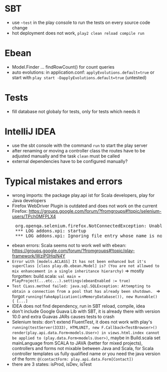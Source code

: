 # SBT
* use `~test` in the play console to run the tests on every source code change
* hot deployment does not work, `play2 clean reload compile run`

# Ebean

* Model.Finder ... findRowCount() for count queries
* auto evolutions: in application.conf: `applyEvolutions.default=true` or start with `play start -DapplyEvolutions.default=true` (untested)

# Tests

* fill database not globaly for tests, only for tests which needs it

# IntelliJ IDEA

* use the sbt console with the command `run` to start the play server
* after renaming or moving a controller class the routes have to be adjusted manually and the task `clean` must be called
* external dependencies have to be configured manually?

# Typical mistakes and errors

* wrong imports: the package play.api ist for Scala developers, play for Java developers
* Firefox WebDriver Plugin is outdated and does not work on the current Firefox: https://groups.google.com/forum/?fromgroups#!topic/selenium-users/TPch0MFPLX4

<pre>    org.openqa.selenium.firefox.NotConnectedException: Unable to connect to host 127.0.0.1 on port 7055 after 45000 ms. Firefox console output:
    *** LOG addons.xpi: startup
    *** LOG addons.xpi: Ignoring file entry whose name is not a valid add-on ID: [...]</pre>

* ebean errors: Scala seems not to work well with ebean: https://groups.google.com/forum/?fromgroups#!topic/play-framework/WziP0HqjN4Y
* `Error with [models.ACLASS] It has not been enhanced but it's superClass [class play.db.ebean.Model] is? (You are not allowed to mix enhancement in a single inheritance hierarchy)` => mostly forgotten: build.scala: `val main = PlayProject(...etc...).settings(ebeanEnabled := true)`
* `Test CLass.method failed: java.sql.SQLException: Attempting to obtain a connection from a pool that has already been shutdown. ` => forgot `running(fakeApplication(inMemoryDatabase()), new Runnable() { [...]`
* IDEA does not find dependency, run in SBT reload, compile, idea
* don't include Google Guava Lib with SBT, it is already there with version 10.0 and extra Guavas JARs causes tests to crash
* Selenium tests: don't extend FluentTest, it does not work with play's `running(testServer(3333), HTMLUNIT, new F.Callback<TestBrowser>()`
`render(play.api.data.Form<models.User>) in views.html.index cannot be applied to (play.data.Form<models.User>)`, maybe in Build.scala set mainLanguage from SCALA to JAVA (better for mixed projects), controllers and forms not mixable between Java and Scala, for Scala controller templates us fully qualified name or you need the java version of the form: `@(contactForm: play.api.data.Form[Contact])`
* there are 3 states: isProd, isDev, isTest